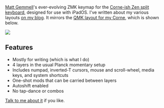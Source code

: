 [Matt Gemmell][]'s ever-evolving ZMK keymap for the [Corne-ish Zen split keyboard][], designed for use with iPadOS. I've written about my various layouts [on my blog][]. It mirrors the [QMK layout for my Corne][], which is shown below.

![](https://raw.githubusercontent.com/mattgemmell/qmk_firmware/master/keyboards/crkbd/keymaps/mattgemmell/keymap_diagram.svg)

## Features

- Mostly for writing (which is what I do)
- 4 layers in the usual Planck momentary setup
- Includes numpad, inverted-T cursors, mouse and scroll-wheel, media keys, and system shortcuts
- One-shot mods that can be carried between layers
- Autoshift enabled
- No tap-dance or combos

[Talk to me about it][] if you like.

[Matt Gemmell]: https://mattgemmell.scot
[Corne-ish Zen split keyboard]: https://lowprokb.ca/collections/keyboards/products/corne-ish-zen
[on my blog]: https://mattgemmell.scot/category/tech/
[QMK layout for my Corne]: https://github.com/mattgemmell/qmk_firmware/tree/master/keyboards/crkbd/keymaps/mattgemmell
[Talk to me about it]: https://mattgemmell.scot/contact

